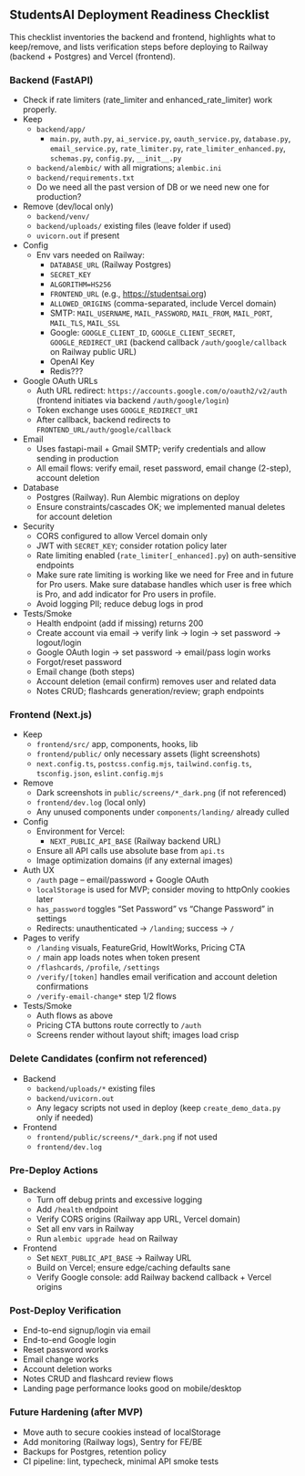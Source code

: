 ## StudentsAI Deployment Readiness Checklist

This checklist inventories the backend and frontend, highlights what to keep/remove, and lists verification steps before deploying to Railway (backend + Postgres) and Vercel (frontend).

### Backend (FastAPI)
- Check if rate limiters (rate_limiter and enhanced_rate_limiter) work properly.
- Keep
  - `backend/app/`
    - `main.py`, `auth.py`, `ai_service.py`, `oauth_service.py`, `database.py`, `email_service.py`, `rate_limiter.py`, `rate_limiter_enhanced.py`, `schemas.py`, `config.py`, `__init__.py`
  - `backend/alembic/` with all migrations; `alembic.ini`
  - `backend/requirements.txt`
  - Do we need all the past version of DB or we need new one for production?
- Remove (dev/local only)
  - `backend/venv/`
  - `backend/uploads/` existing files (leave folder if used)
  - `uvicorn.out` if present
- Config
  - Env vars needed on Railway:
    - `DATABASE_URL` (Railway Postgres)
    - `SECRET_KEY`
    - `ALGORITHM=HS256`
    - `FRONTEND_URL` (e.g., https://studentsai.org)
    - `ALLOWED_ORIGINS` (comma-separated, include Vercel domain)
    - SMTP: `MAIL_USERNAME`, `MAIL_PASSWORD`, `MAIL_FROM`, `MAIL_PORT`, `MAIL_TLS`, `MAIL_SSL`
    - Google: `GOOGLE_CLIENT_ID`, `GOOGLE_CLIENT_SECRET`, `GOOGLE_REDIRECT_URI` (backend callback `/auth/google/callback` on Railway public URL)
    - OpenAI Key
    - Redis???
- Google OAuth URLs
  - Auth URL redirect: `https://accounts.google.com/o/oauth2/v2/auth` (frontend initiates via backend `/auth/google/login`)
  - Token exchange uses `GOOGLE_REDIRECT_URI`
  - After callback, backend redirects to `FRONTEND_URL/auth/google/callback`
- Email
  - Uses fastapi-mail + Gmail SMTP; verify credentials and allow sending in production
  - All email flows: verify email, reset password, email change (2-step), account deletion
- Database
  - Postgres (Railway). Run Alembic migrations on deploy
  - Ensure constraints/cascades OK; we implemented manual deletes for account deletion
- Security
  - CORS configured to allow Vercel domain only
  - JWT with `SECRET_KEY`; consider rotation policy later
  - Rate limiting enabled (`rate_limiter[_enhanced].py`) on auth-sensitive endpoints
  - Make sure rate limiting is working like we need for Free and in future for Pro users. Make sure database handles which user is free which is Pro, and add indicator for Pro users in profile.
  - Avoid logging PII; reduce debug logs in prod
- Tests/Smoke
  - Health endpoint (add if missing) returns 200
  - Create account via email → verify link → login → set password → logout/login
  - Google OAuth login → set password → email/pass login works
  - Forgot/reset password
  - Email change (both steps)
  - Account deletion (email confirm) removes user and related data
  - Notes CRUD; flashcards generation/review; graph endpoints

### Frontend (Next.js)
- Keep
  - `frontend/src/` app, components, hooks, lib
  - `frontend/public/` only necessary assets (light screenshots)
  - `next.config.ts`, `postcss.config.mjs`, `tailwind.config.ts`, `tsconfig.json`, `eslint.config.mjs`
- Remove
  - Dark screenshots in `public/screens/*_dark.png` (if not referenced)
  - `frontend/dev.log` (local only)
  - Any unused components under `components/landing/` already culled
- Config
  - Environment for Vercel:
    - `NEXT_PUBLIC_API_BASE` (Railway backend URL)
  - Ensure all API calls use absolute base from `api.ts`
  - Image optimization domains (if any external images)
- Auth UX
  - `/auth` page – email/password + Google OAuth
  - `localStorage` is used for MVP; consider moving to httpOnly cookies later
  - `has_password` toggles “Set Password” vs “Change Password” in settings
  - Redirects: unauthenticated → `/landing`; success → `/`
- Pages to verify
  - `/landing` visuals, FeatureGrid, HowItWorks, Pricing CTA
  - `/` main app loads notes when token present
  - `/flashcards`, `/profile`, `/settings`
  - `/verify/[token]` handles email verification and account deletion confirmations
  - `/verify-email-change*` step 1/2 flows
- Tests/Smoke
  - Auth flows as above
  - Pricing CTA buttons route correctly to `/auth`
  - Screens render without layout shift; images load crisp

### Delete Candidates (confirm not referenced)
- Backend
  - `backend/uploads/*` existing files
  - `backend/uvicorn.out`
  - Any legacy scripts not used in deploy (keep `create_demo_data.py` only if needed)
- Frontend
  - `frontend/public/screens/*_dark.png` if not used
  - `frontend/dev.log`

### Pre-Deploy Actions
- Backend
  - Turn off debug prints and excessive logging
  - Add `/health` endpoint
  - Verify CORS origins (Railway app URL, Vercel domain)
  - Set all env vars in Railway
  - Run `alembic upgrade head` on Railway
- Frontend
  - Set `NEXT_PUBLIC_API_BASE` → Railway URL
  - Build on Vercel; ensure edge/caching defaults sane
  - Verify Google console: add Railway backend callback + Vercel origins

### Post-Deploy Verification
- End-to-end signup/login via email
- End-to-end Google login
- Reset password works
- Email change works
- Account deletion works
- Notes CRUD and flashcard review flows
- Landing page performance looks good on mobile/desktop

### Future Hardening (after MVP)
- Move auth to secure cookies instead of localStorage
- Add monitoring (Railway logs), Sentry for FE/BE
- Backups for Postgres, retention policy
- CI pipeline: lint, typecheck, minimal API smoke tests


